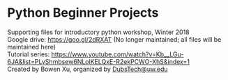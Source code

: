 # Python Beginner Projects
Supporting files for introductory python workshop, Winter 2018  
Google drive: https://goo.gl/2dRXAT (No longer maintained; all files will be maintained here)  
Tutorial series: https://www.youtube.com/watch?v=Kb__LGu-6JA&list=PLyShmbsew6NLolKELQxE-R2ekPCWO-XhS&index=1  
Created by Bowen Xu, organized by DubsTech@uw.edu
